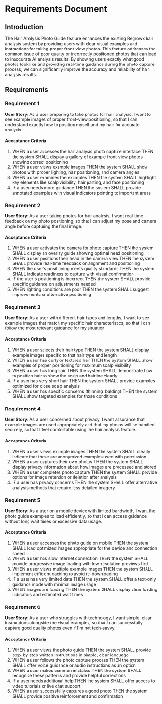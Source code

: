 # Requirements Document

## Introduction

The Hair Analysis Photo Guide feature enhances the existing Regrowx hair analysis system by providing users with clear visual examples and instructions for taking proper front-view photos. This feature addresses the common issue of poor quality or incorrectly positioned photos that can lead to inaccurate AI analysis results. By showing users exactly what good photos look like and providing real-time guidance during the photo capture process, we can significantly improve the accuracy and reliability of hair analysis results.

## Requirements

### Requirement 1

**User Story:** As a user preparing to take photos for hair analysis, I want to see example images of proper front-view positioning, so that I can understand exactly how to position myself and my hair for accurate analysis.

#### Acceptance Criteria

1. WHEN a user accesses the hair analysis photo capture interface THEN the system SHALL display a gallery of example front-view photos showing correct positioning
2. WHEN a user views example images THEN the system SHALL show photos with proper lighting, hair positioning, and camera angles
3. WHEN a user examines the examples THEN the system SHALL highlight key elements like scalp visibility, hair parting, and face positioning
4. IF a user needs more guidance THEN the system SHALL provide annotated examples with visual indicators pointing to important areas

### Requirement 2

**User Story:** As a user taking photos for hair analysis, I want real-time feedback on my photo positioning, so that I can adjust my pose and camera angle before capturing the final image.

#### Acceptance Criteria

1. WHEN a user activates the camera for photo capture THEN the system SHALL display an overlay guide showing optimal head positioning
2. WHEN a user positions their head in the camera view THEN the system SHALL provide real-time feedback on alignment and positioning
3. WHEN the user's positioning meets quality standards THEN the system SHALL indicate readiness to capture with visual confirmation
4. IF the user's positioning is incorrect THEN the system SHALL provide specific guidance on adjustments needed
5. WHEN lighting conditions are poor THEN the system SHALL suggest improvements or alternative positioning

### Requirement 3

**User Story:** As a user with different hair types and lengths, I want to see example images that match my specific hair characteristics, so that I can follow the most relevant guidance for my situation.

#### Acceptance Criteria

1. WHEN a user selects their hair type THEN the system SHALL display example images specific to that hair type and length
2. WHEN a user has curly or textured hair THEN the system SHALL show examples of proper positioning for maximum scalp visibility
3. WHEN a user has long hair THEN the system SHALL demonstrate how to position hair to show the scalp and hairline clearly
4. IF a user has very short hair THEN the system SHALL provide examples optimized for close scalp analysis
5. WHEN a user has specific concerns (thinning, balding) THEN the system SHALL show targeted examples for those conditions

### Requirement 4

**User Story:** As a user concerned about privacy, I want assurance that example images are used appropriately and that my photos will be handled securely, so that I feel comfortable using the hair analysis feature.

#### Acceptance Criteria

1. WHEN a user views example images THEN the system SHALL clearly indicate that these are anonymized examples used with permission
2. WHEN a user captures their own photos THEN the system SHALL display privacy information about how images are processed and stored
3. WHEN a user completes photo capture THEN the system SHALL provide options for image retention or deletion after analysis
4. IF a user has privacy concerns THEN the system SHALL offer alternative analysis methods that require less detailed imagery

### Requirement 5

**User Story:** As a user on a mobile device with limited bandwidth, I want the photo guide examples to load efficiently, so that I can access guidance without long wait times or excessive data usage.

#### Acceptance Criteria

1. WHEN a user accesses the photo guide on mobile THEN the system SHALL load optimized images appropriate for the device and connection speed
2. WHEN a user has slow internet connection THEN the system SHALL provide progressive image loading with low-resolution previews first
3. WHEN a user views multiple example images THEN the system SHALL implement efficient caching to avoid re-downloading
4. IF a user has very limited data THEN the system SHALL offer a text-only guidance mode with minimal image usage
5. WHEN images are loading THEN the system SHALL display clear loading indicators and estimated wait times

### Requirement 6

**User Story:** As a user who struggles with technology, I want simple, clear instructions alongside the visual examples, so that I can successfully capture good quality photos even if I'm not tech-savvy.

#### Acceptance Criteria

1. WHEN a user views the photo guide THEN the system SHALL provide step-by-step written instructions in simple, clear language
2. WHEN a user follows the photo capture process THEN the system SHALL offer voice guidance or audio instructions as an option
3. WHEN a user makes common mistakes THEN the system SHALL recognize these patterns and provide helpful corrections
4. IF a user needs additional help THEN the system SHALL offer access to video tutorials or live chat support
5. WHEN a user successfully captures a good photo THEN the system SHALL provide positive reinforcement and confirmation